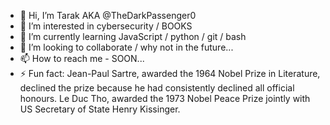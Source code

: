 - 👋 Hi, I’m Tarak AKA @TheDarkPassenger0
- 👀 I’m interested in cybersecurity / BOOKS
- 🌱 I’m currently learning JavaScript / python / git / bash
- 💞️ I’m looking to collaborate / why not in the future...
- 📫 How to reach me - SOON...
- ⚡ Fun fact: Jean-Paul Sartre, awarded the 1964 Nobel Prize in Literature, declined the prize because he had consistently declined all official honours. Le Duc Tho, awarded the 1973 Nobel Peace Prize jointly with US Secretary of State Henry Kissinger.
<!---
TheDarkPassenger0/TheDarkPassenger0 is a ✨ special ✨ repository because its `README.md` (this file) appears on your GitHub profile.
You can click the Preview link to take a look at your changes.
--->
